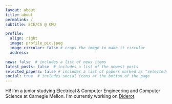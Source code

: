 ```yaml
---
layout: about
title: about
permalink: /
subtitle: ECE/CS @ CMU

profile:
  align: right
  image: profile_pic.jpeg
  image_circular: false # crops the image to make it circular
  address: 

news: false  # includes a list of news items
latest_posts: false  # includes a list of the newest posts
selected_papers: false # includes a list of papers marked as "selected={true}"
social: true  # includes social icons at the bottom of the page
---
```


Hi! I'm a junior studying Electrical & Computer Engineering and Computer Science at Carnegie Mellon. I'm currently working on [Diderot](https://diderot.one/).
